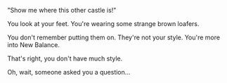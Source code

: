 "Show me where this other castle is!"

You look at your feet. You're wearing some strange brown loafers. 

You don't remember putting them on. They're not your style. You're more into New Balance.

That's right, you don't have much style.

Oh, wait, someone asked you a question...